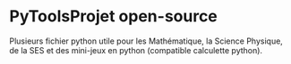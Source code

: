 # PyToolsProjet open-source
Plusieurs fichier python utile pour les Mathématique, la Science Physique, de la SES et des mini-jeux en python (compatible calculette python).
